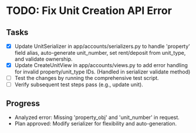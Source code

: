 # TODO: Fix Unit Creation API Error

## Tasks
- [x] Update UnitSerializer in app/accounts/serializers.py to handle 'property' field alias, auto-generate unit_number, set rent/deposit from unit_type, and validate ownership.
- [x] Update CreateUnitView in app/accounts/views.py to add error handling for invalid property/unit_type IDs. (Handled in serializer validate method)
- [ ] Test the changes by running the comprehensive test script.
- [ ] Verify subsequent test steps pass (e.g., update unit).

## Progress
- Analyzed error: Missing 'property_obj' and 'unit_number' in request.
- Plan approved: Modify serializer for flexibility and auto-generation.
